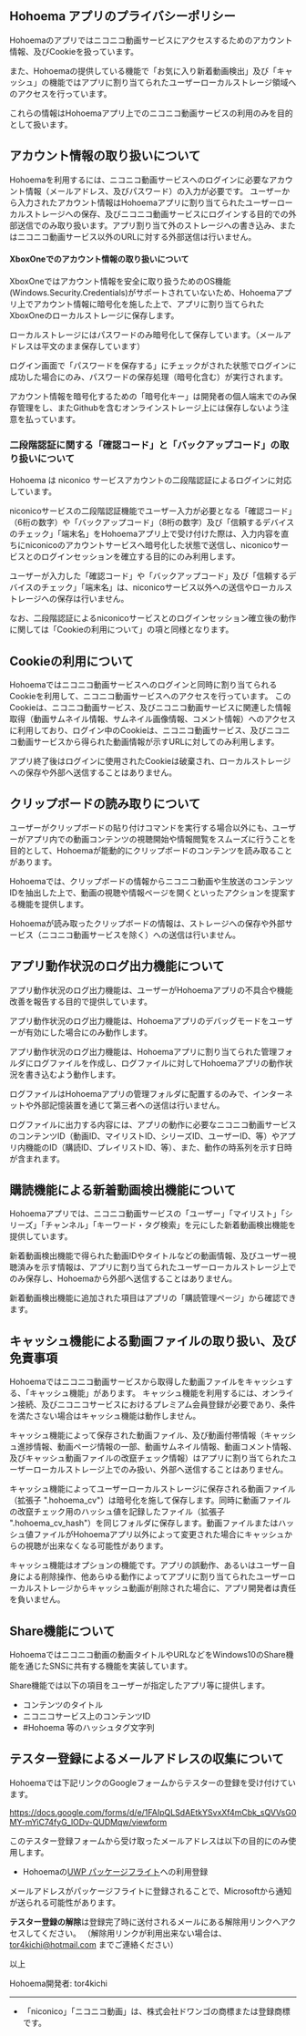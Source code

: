 ## Hohoema アプリのプライバシーポリシー
Hohoemaのアプリではニコニコ動画サービスにアクセスするためのアカウント情報、及びCookieを扱っています。

また、Hohoemaの提供している機能で「お気に入り新着動画検出」及び「キャッシュ」の機能ではアプリに割り当てられたユーザーローカルストレージ領域へのアクセスを行っています。

これらの情報はHohoemaアプリ上でのニコニコ動画サービスの利用のみを目的として扱います。

## アカウント情報の取り扱いについて
Hohoemaを利用するには、ニコニコ動画サービスへのログインに必要なアカウント情報（メールアドレス、及びパスワード）の入力が必要です。
ユーザーから入力されたアカウント情報はHohoemaアプリに割り当てられたユーザーローカルストレージへの保存、及びニコニコ動画サービスにログインする目的での外部送信でのみ取り扱います。アプリ割り当て外のストレージへの書き込み、またはニコニコ動画サービス以外のURLに対する外部送信は行いません。

#### XboxOneでのアカウント情報の取り扱いについて

XboxOneではアカウント情報を安全に取り扱うためのOS機能(Windows.Security.Credentials)がサポートされていないため、Hohoemaアプリ上でアカウント情報に暗号化を施した上で、アプリに割り当てられたXboxOneのローカルストレージに保存します。

ローカルストレージにはパスワードのみ暗号化して保存しています。（メールアドレスは平文のまま保存しています）

ログイン画面で「パスワードを保存する」にチェックがされた状態でログインに成功した場合にのみ、パスワードの保存処理（暗号化含む）が実行されます。

アカウント情報を暗号化するための「暗号化キー」は開発者の個人端末でのみ保存管理をし、またGithubを含むオンラインストレージ上には保存しないよう注意を払っています。

### 二段階認証に関する「確認コード」と「バックアップコード」の取り扱いについて

Hohoema は niconico サービスアカウントの二段階認証によるログインに対応しています。

niconicoサービスの二段階認証機能でユーザー入力が必要となる「確認コード」（6桁の数字）や「バックアップコード」（8桁の数字）及び「信頼するデバイスのチェック」「端末名」をHohoemaアプリ上で受け付けた際は、入力内容を直ちにniconicoのアカウントサービスへ暗号化した状態で送信し、niconicoサービスとのログインセッションを確立する目的にのみ利用します。

ユーザーが入力した「確認コード」や「バックアップコード」及び「信頼するデバイスのチェック」「端末名」は、niconicoサービス以外への送信やローカルストレージへの保存は行いません。

なお、二段階認証によるniconicoサービスとのログインセッション確立後の動作に関しては「Cookieの利用について」の項と同様となります。


## Cookieの利用について

Hohoemaではニコニコ動画サービスへのログインと同時に割り当てられるCookieを利用して、ニコニコ動画サービスへのアクセスを行っています。
このCookieは、ニコニコ動画サービス、及びニコニコ動画サービスに関連した情報取得（動画サムネイル情報、サムネイル画像情報、コメント情報）へのアクセスに利用しており、ログイン中のCookieは、ニコニコ動画サービス、及びニコニコ動画サービスから得られた動画情報が示すURLに対してのみ利用します。

アプリ終了後はログインに使用されたCookieは破棄され、ローカルストレージへの保存や外部へ送信することはありません。



## クリップボードの読み取りについて

ユーザーがクリップボードの貼り付けコマンドを実行する場合以外にも、ユーザーがアプリ内での動画コンテンツの視聴開始や情報閲覧をスムーズに行うことを目的として、Hohoemaが能動的にクリップボードのコンテンツを読み取ることがあります。

Hohoemaでは、クリップボードの情報からニコニコ動画や生放送のコンテンツIDを抽出した上で、動画の視聴や情報ページを開くといったアクションを提案する機能を提供します。

Hohoemaが読み取ったクリップボードの情報は、ストレージへの保存や外部サービス（ニコニコ動画サービスを除く）への送信は行いません。

## アプリ動作状況のログ出力機能について

アプリ動作状況のログ出力機能は、ユーザーがHohoemaアプリの不具合や機能改善を報告する目的で提供しています。

アプリ動作状況のログ出力機能は、Hohoemaアプリのデバッグモードをユーザーが有効にした場合にのみ動作します。

アプリ動作状況のログ出力機能は、Hohoemaアプリに割り当てられた管理フォルダにログファイルを作成し、ログファイルに対してHohoemaアプリの動作状況を書き込むよう動作します。

ログファイルはHohoemaアプリの管理フォルダに配置するのみで、インターネットや外部記憶装置を通じて第三者への送信は行いません。

ログファイルに出力する内容には、アプリの動作に必要なニコニコ動画サービスのコンテンツID（動画ID、マイリストID、シリーズID、ユーザーID、等）やアプリ内機能のID（購読ID、プレイリストID、等）、また、動作の時系列を示す日時が含まれます。

## 購読機能による新着動画検出機能について

Hohoemaアプリでは、ニコニコ動画サービスの「ユーザー」「マイリスト」「シリーズ」「チャンネル」「キーワード・タグ検索」を元にした新着動画検出機能を提供しています。

新着動画検出機能で得られた動画IDやタイトルなどの動画情報、及びユーザー視聴済みを示す情報は、アプリに割り当てられたユーザーローカルストレージ上でのみ保存し、Hohoemaから外部へ送信することはありません。

新着動画検出機能に追加された項目はアプリの「購読管理ページ」から確認できます。

## キャッシュ機能による動画ファイルの取り扱い、及び免責事項
Hohoemaではニコニコ動画サービスから取得した動画ファイルをキャッシュする、「キャッシュ機能」があります。
キャッシュ機能を利用するには、オンライン接続、及びニコニコサービスにおけるプレミアム会員登録が必要であり、条件を満たさない場合はキャッシュ機能は動作しません。

キャッシュ機能によって保存された動画ファイル、及び動画付帯情報（キャッシュ進捗情報、動画ページ情報の一部、動画サムネイル情報、動画コメント情報、及びキャッシュ動画ファイルの改竄チェック情報）はアプリに割り当てられたユーザーローカルストレージ上でのみ扱い、外部へ送信することはありません。

キャッシュ機能によってユーザーローカルストレージに保存される動画ファイル（拡張子 ".hohoema_cv"）は暗号化を施して保存します。同時に動画ファイルの改竄チェック用のハッシュ値を記録したファイル（拡張子 ".hohoema_cv_hash"）を同じフォルダに保存します。動画ファイルまたはハッシュ値ファイルがHohoemaアプリ以外によって変更された場合にキャッシュからの視聴が出来なくなる可能性があります。

キャッシュ機能はオプションの機能です。アプリの誤動作、あるいはユーザー自身による削除操作、他あらゆる動作によってアプリに割り当てられたユーザーローカルストレージからキャッシュ動画が削除された場合に、アプリ開発者は責任を負いません。

## Share機能について

Hohoemaではニコニコ動画の動画タイトルやURLなどをWindows10のShare機能を通じたSNSに共有する機能を実装しています。

Share機能では以下の項目をユーザーが指定したアプリ等に提供します。

* コンテンツのタイトル
* ニコニコサービス上のコンテンツID
* #Hohoema 等のハッシュタグ文字列

## テスター登録によるメールアドレスの収集について

Hohoemaでは下記リンクのGoogleフォームからテスターの登録を受け付けています。

https://docs.google.com/forms/d/e/1FAIpQLSdAEtkYSvxXf4mCbk_sQVVsG0MY-mYiC74fyG_lODv-QUDMqw/viewform

このテスター登録フォームから受け取ったメールアドレスは以下の目的にのみ使用します。

* Hohoemaの[UWP パッケージフライト](https://docs.microsoft.com/ja-jp/windows/uwp/publish/package-flights)への利用登録

メールアドレスがパッケージフライトに登録されることで、Microsoftから通知が送られる可能性があります。



**テスター登録の解除**は登録完了時に送付されるメールにある解除用リンクへアクセスしてください。
（解除用リンクが利用出来ない場合は、 tor4kichi@hotmail.com までご連絡ください）


以上

Hohoema開発者: tor4kichi


* * *

* 「niconico」「ニコニコ動画」は、株式会社ドワンゴの商標または登録商標です。


